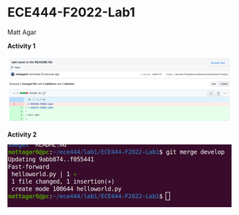 # ECE444-F2022-Lab1

Matt Agar

**Activity 1**

![alt text](images/add_name_commit.png)

**Activity 2**

![alt text](images/merge_develop_helloworld.png)
